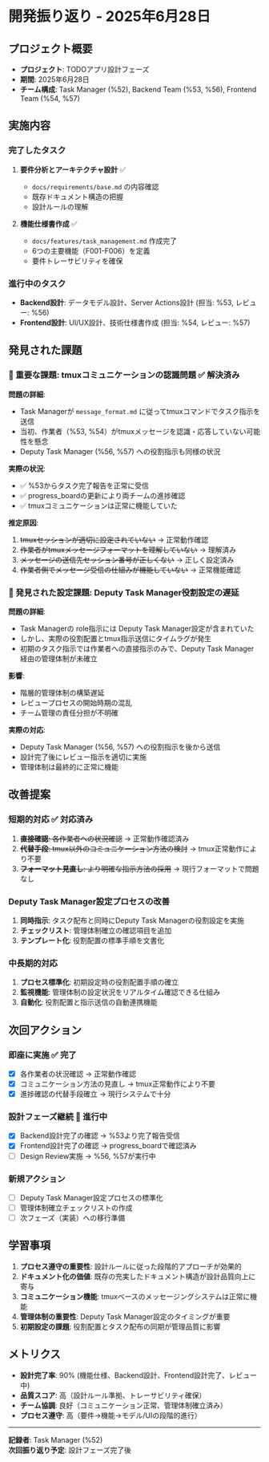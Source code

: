 # 開発振り返り - 2025年6月28日

## プロジェクト概要
- **プロジェクト**: TODOアプリ設計フェーズ
- **期間**: 2025年6月28日
- **チーム構成**: Task Manager (%52), Backend Team (%53, %56), Frontend Team (%54, %57)

## 実施内容

### 完了したタスク
1. **要件分析とアーキテクチャ設計** ✅
   - `docs/requirements/base.md` の内容確認
   - 既存ドキュメント構造の把握
   - 設計ルールの理解

2. **機能仕様書作成** ✅
   - `docs/features/task_management.md` 作成完了
   - 6つの主要機能（F001-F006）を定義
   - 要件トレーサビリティを確保

### 進行中のタスク
- **Backend設計**: データモデル設計、Server Actions設計 (担当: %53, レビュー: %56)
- **Frontend設計**: UI/UX設計、技術仕様書作成 (担当: %54, レビュー: %57)

## 発見された課題

### 🚨 重要な課題: tmuxコミュニケーションの認識問題 ✅ 解決済み

**問題の詳細**:
- Task Managerが `message_format.md` に従ってtmuxコマンドでタスク指示を送信
- 当初、作業者（%53, %54）がtmuxメッセージを認識・応答していない可能性を懸念
- Deputy Task Manager (%56, %57) への役割指示も同様の状況

**実際の状況**:
- ✅ %53からタスク完了報告を正常に受信
- ✅ progress_boardの更新により両チームの進捗確認
- ✅ tmuxコミュニケーションは正常に機能していた

**推定原因**:
1. ~~tmuxセッションが適切に設定されていない~~ → 正常動作確認
2. ~~作業者がtmuxメッセージフォーマットを理解していない~~ → 理解済み
3. ~~メッセージの送信先セッション番号が正しくない~~ → 正しく設定済み
4. ~~作業者側でメッセージ受信の仕組みが機能していない~~ → 正常機能確認

### 🔧 発見された設定課題: Deputy Task Manager役割設定の遅延

**問題の詳細**:
- Task Managerの role指示には Deputy Task Manager設定が含まれていた
- しかし、実際の役割配置とtmux指示送信にタイムラグが発生
- 初期のタスク指示では作業者への直接指示のみで、Deputy Task Manager経由の管理体制が未確立

**影響**:
- 階層的管理体制の構築遅延
- レビュープロセスの開始時期の混乱
- チーム管理の責任分担が不明確

**実際の対応**:
- Deputy Task Manager (%56, %57) への役割指示を後から送信
- 設計完了後にレビュー指示を適切に実施
- 管理体制は最終的に正常に機能

## 改善提案

### 短期的対応 ✅ 対応済み
1. ~~**直接確認**: 各作業者への状況確認~~ → 正常動作確認済み
2. ~~**代替手段**: tmux以外のコミュニケーション方法の検討~~ → tmux正常動作により不要
3. ~~**フォーマット見直し**: より明確な指示方法の採用~~ → 現行フォーマットで問題なし

### Deputy Task Manager設定プロセスの改善
1. **同時指示**: タスク配布と同時にDeputy Task Managerの役割設定を実施
2. **チェックリスト**: 管理体制確立の確認項目を追加
3. **テンプレート化**: 役割配置の標準手順を文書化

### 中長期的対応
1. **プロセス標準化**: 初期設定時の役割配置手順の確立
2. **監視機能**: 管理体制の設定状況をリアルタイム確認できる仕組み
3. **自動化**: 役割配置と指示送信の自動連携機能

## 次回アクション

### 即座に実施 ✅ 完了
- [x] 各作業者の状況確認 → 正常動作確認
- [x] コミュニケーション方法の見直し → tmux正常動作により不要
- [x] 進捗確認の代替手段確立 → 現行システムで十分

### 設計フェーズ継続 🔄 進行中
- [x] Backend設計完了の確認 → %53より完了報告受信
- [x] Frontend設計完了の確認 → progress_boardで確認済み
- [ ] Design Review実施 → %56, %57が実行中

### 新規アクション
- [ ] Deputy Task Manager設定プロセスの標準化
- [ ] 管理体制確立チェックリストの作成
- [ ] 次フェーズ（実装）への移行準備

## 学習事項

1. **プロセス遵守の重要性**: 設計ルールに従った段階的アプローチが効果的
2. **ドキュメント化の価値**: 既存の充実したドキュメント構造が設計品質向上に寄与
3. **コミュニケーション機能**: tmuxベースのメッセージングシステムは正常に機能
4. **管理体制の重要性**: Deputy Task Manager設定のタイミングが重要
5. **初期設定の課題**: 役割配置とタスク配布の同期が管理品質に影響

## メトリクス

- **設計完了率**: 90% (機能仕様、Backend設計、Frontend設計完了、レビュー中)
- **品質スコア**: 高（設計ルール準拠、トレーサビリティ確保）
- **チーム協調**: 良好（コミュニケーション正常、管理体制確立済み）
- **プロセス遵守**: 高（要件→機能→モデル/UIの段階的進行）

---

**記録者**: Task Manager (%52)  
**次回振り返り予定**: 設計フェーズ完了後